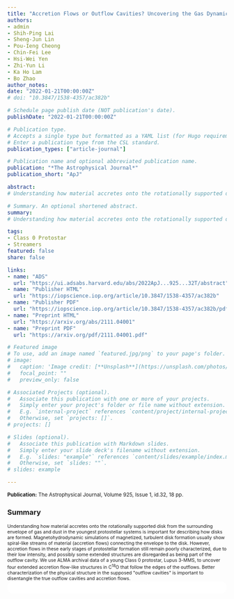 ```yaml
---
title: "Accretion Flows or Outflow Cavities? Uncovering the Gas Dynamics around Lupus 3-MMS"
authors:
- admin
- Shih-Ping Lai
- Sheng-Jun Lin
- Pou-Ieng Cheong
- Chin-Fei Lee
- Hsi-Wei Yen
- Zhi-Yun Li
- Ka Ho Lam
- Bo Zhao
author_notes:
date: "2022-01-21T00:00:00Z"
# doi: "10.3847/1538-4357/ac382b"

# Schedule page publish date (NOT publication's date).
publishDate: "2022-01-21T00:00:00Z"

# Publication type.
# Accepts a single type but formatted as a YAML list (for Hugo requirements).
# Enter a publication type from the CSL standard.
publication_types: ["article-journal"]

# Publication name and optional abbreviated publication name.
publication: "*The Astrophysical Journal*"
publication_short: "ApJ"

abstract: 
# Understanding how material accretes onto the rotationally supported disk from the surrounding envelope of gas and dust in the youngest protostellar systems is important for describing how disks are formed. Magnetohydrodynamic simulations of magnetized, turbulent disk formation usually show spiral-like streams of material (accretion flows) connecting the envelope to the disk. However, accretion flows in these early stages of protostellar formation still remain poorly characterized, due to their low intensity, and possibly some extended structures are disregarded as being part of the outflow cavity. We use ALMA archival data of a young Class 0 protostar, Lupus 3-MMS, to uncover four extended accretion flow-like structures in C<sup>18<sup>O that follow the edges of the outflows. We make various types of position-velocity cuts to compare with the outflows and find the extended structures are not consistent with the outflow emission, but rather more consistent with a simple infall model. We then use a dendrogram algorithm to isolate five substructures in position-position-velocity space. Four out of the five substructures fit well (>95%) with our simple infall model, with specific angular momenta between 2.7-6.9 × 10-4 km s-1 pc and mass-infall rates of 0.5-1.1 × 10-6 M ⊙ yr-1. Better characterization of the physical structure in the supposed "outflow cavities" is important to disentangle the true outflow cavities and accretion flows.

# Summary. An optional shortened abstract.
summary: 
# Understanding how material accretes onto the rotationally supported disk from the surrounding envelope of gas and dust in the youngest protostellar systems is important for describing how disks are formed. Magnetohydrodynamic simulations of magnetized, turbulent disk formation usually show spiral-like streams of material (accretion flows) connecting the envelope to the disk. However, accretion flows in these early stages of protostellar formation still remain poorly characterized, due to their low intensity, and possibly some extended structures are disregarded as being part of the outflow cavity. We use ALMA archival data of a young Class 0 protostar, Lupus 3-MMS, to uncover four extended accretion flow-like structures in C<sup>18<sup>O that follow the edges of the outflows. Better characterization of the physical structure in the supposed "outflow cavities" is important to disentangle the true outflow cavities and accretion flows.

tags:
- Class 0 Protostar
- Streamers
featured: false
share: false

links:
- name: "ADS"
  url: "https://ui.adsabs.harvard.edu/abs/2022ApJ...925...32T/abstract"
- name: "Publisher HTML"
  url: "https://iopscience.iop.org/article/10.3847/1538-4357/ac382b"
- name: "Publisher PDF"
  url: "https://iopscience.iop.org/article/10.3847/1538-4357/ac382b/pdf"
- name: "Preprint HTML"
  url: "https://arxiv.org/abs/2111.04001"
- name: "Preprint PDF"
  url: "https://arxiv.org/pdf/2111.04001.pdf"

# Featured image
# To use, add an image named `featured.jpg/png` to your page's folder. 
# image:
#   caption: 'Image credit: [**Unsplash**](https://unsplash.com/photos/jdD8gXaTZsc)'
#   focal_point: ""
#   preview_only: false

# Associated Projects (optional).
#   Associate this publication with one or more of your projects.
#   Simply enter your project's folder or file name without extension.
#   E.g. `internal-project` references `content/project/internal-project/index.md`.
#   Otherwise, set `projects: []`.
# projects: []

# Slides (optional).
#   Associate this publication with Markdown slides.
#   Simply enter your slide deck's filename without extension.
#   E.g. `slides: "example"` references `content/slides/example/index.md`.
#   Otherwise, set `slides: ""`.
# slides: example

---
```


<!-- Add the publication's **full text** or **supplementary notes** here. You can use rich formatting such as including [code, math, and images](https://docs.hugoblox.com/content/writing-markdown-latex/). -->
<sup>**Publication:** The Astrophysical Journal, Volume 925, Issue 1, id.32, 18 pp.</sup>

### Summary
<span style="font-size:0.75em;">
Understanding how material accretes onto the rotationally supported disk from the surrounding envelope of gas and dust in the youngest protostellar systems is important for describing how disks are formed. Magnetohydrodynamic simulations of magnetized, turbulent disk formation usually show spiral-like streams of material (accretion flows) connecting the envelope to the disk. However, accretion flows in these early stages of protostellar formation still remain poorly characterized, due to their low intensity, and possibly some extended structures are disregarded as being part of the outflow cavity. We use ALMA archival data of a young Class 0 protostar, Lupus 3-MMS, to uncover four extended accretion flow-like structures in C<sup>18</sup>O that follow the edges of the outflows. Better characterization of the physical structure in the supposed "outflow cavities" is important to disentangle the true outflow cavities and accretion flows.
</span>

<html>
  <style>
    section {
        background: white;
        color: black;
        border-radius: 1em;
        padding: 1em;
        left: 50% }
    #inner {
        display: inline-block;
        display: flex;
        align-items: center;
        justify-content: center }
  </style>
  <section>
    <div id="inner">
      <script type='text/javascript' src='https://d1bxh8uas1mnw7.cloudfront.net/assets/embed.js'></script>
        <span style="float:center"; 
          class="__dimensions_badge_embed__" 
          data-doi="10.3847/1538-4357/ac382b" 
          data-hide-zero-citations="false" 
          data-legend="always">
        </span>
      <script async src="https://badge.dimensions.ai/badge.js" charset="utf-8"></script>
    </div>
  </section>